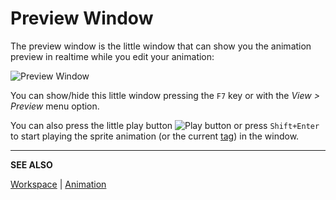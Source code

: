 # Preview Window

The preview window is the little window that can show you the
animation preview in realtime while you edit your animation:

<img src="/docs/preview-window/preview-window.png" alt="Preview Window" class="x2" />

You can show/hide this little window pressing the `F7` key or with the
*View > Preview* menu option.

You can also press the little play button ![Play
button](preview-window/play-button.png) or press `Shift+Enter` to
start playing the sprite animation (or the current [tag](tags.md)) in
the window.

---

**SEE ALSO**

[Workspace](workspace.md) |
[Animation](animation.md)
